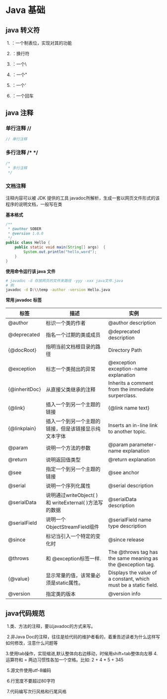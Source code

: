 # Java 基础
## java 转义符

​	1. <Badge type="tip" text="\t " vertical="middle" />：一个制表位，实现对其的功能

​	2. <Badge type="tip" text="\n" vertical="middle" />：换行符

​	3. <Badge type="tip" text="\\" vertical="middle" />：一个\

​	4. <Badge type="tip" text="\“" vertical="middle" />：一个"

​	5. <Badge type="tip" text="\'" vertical="middle" />：一个'

​	6. <Badge type="tip" text="\r" vertical="middle" />：一个回车

## java 注释

### 单行注释  //
 ```java
 // 单行注释
 ```
### 多行注释  /*   */
 ```java
 /*
  * 多行注释
  */
 ```
### 文档注释
  注释内容可以被 JDK 提供的工具 javadoc所解析，生成一套以网页文件形式的该程序的说明文档，一般写在类

 **基本格式**

```java
/**
 * @author SOBER
 * @version 1.0.0
 */
public class Hello {
    public static void main(String[] args)  {
        System.out.println("hello,word");
    }
}
```
**使用命令运行该 java 文件**
```sh
# javadoc -d 存放网页的文件夹路径 -yyy -xxx java文件.java
# 例 
javadoc -d D:\\temp -author -version Hello.java
```

**常用 javadoc 标签**

| 标签          | 描述                                                   | 实例                                                         |
| ------------- | ------------------------------------------------------ | ------------------------------------------------------------ |
| @author       | 标识一个类的作者                                       | @author description                                          |
| @deprecated   | 指名一个过期的类或成员                                 | @deprecated description                                      |
| {@docRoot}    | 指明当前文档根目录的路径                               | Directory Path                                               |
| @exception    | 标志一个类抛出的异常                                   | @exception exception-name explanation                        |
| {@inheritDoc} | 从直接父类继承的注释                                   | Inherits a comment from the immediate surperclass.           |
| {@link}       | 插入一个到另一个主题的链接                             | {@link name text}                                            |
| {@linkplain}  | 插入一个到另一个主题的链接，但是该链接显示纯文本字体   | Inserts an in-line link to another topic.                    |
| @param        | 说明一个方法的参数                                     | @param parameter-name explanation                            |
| @return       | 说明返回值类型                                         | @return explanation                                          |
| @see          | 指定一个到另一个主题的链接                             | @see anchor                                                  |
| @serial       | 说明一个序列化属性                                     | @serial description                                          |
| @serialData   | 说明通过writeObject( ) 和 writeExternal( )方法写的数据 | @serialData description                                      |
| @serialField  | 说明一个ObjectStreamField组件                          | @serialField name type description                           |
| @since        | 标记当引入一个特定的变化时                             | @since release                                               |
| @throws       | 和 @exception标签一样.                                 | The @throws tag has the same meaning as the @exception tag.  |
| {@value}      | 显示常量的值，该常量必须是static属性。                 | Displays the value of a constant, which must be a static field. |
| @version      | 指定类的版本                                           | @version info                                                |

## java代码规范

​	1.类、方法的注释，要以javadoc的方式来写。

​	2.非Java Doc的注释，往往是给代码的维护者看的，着重告述读者为什么这样写如何修改，注意什么问题等

​	3.使用tab操作，实现缩进,默认整体向右边移动，时候用shift+tab整体向左移	4.运算符和 = 两边习惯性各加一个空格。比如: 2 + 4 * 5 + 345 

​	5.源文件使用utf-8编码

​	6.行宽度不要超过80字符

​	7.代码编写次行风格和行尾风格

## 